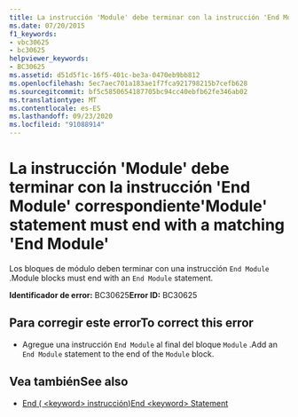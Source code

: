 ```yaml
---
title: La instrucción 'Module' debe terminar con la instrucción 'End Module' correspondiente
ms.date: 07/20/2015
f1_keywords:
- vbc30625
- bc30625
helpviewer_keywords:
- BC30625
ms.assetid: d51d5f1c-16f5-401c-be3a-0470eb9bb812
ms.openlocfilehash: 5ec7aec701a183ae1f7fca921798215b7cefb628
ms.sourcegitcommit: bf5c5850654187705bc94cc40ebfb62fe346ab02
ms.translationtype: MT
ms.contentlocale: es-ES
ms.lasthandoff: 09/23/2020
ms.locfileid: "91088914"
---
```

# <a name="module-statement-must-end-with-a-matching-end-module"></a><span data-ttu-id="1de9c-102">La instrucción 'Module' debe terminar con la instrucción 'End Module' correspondiente</span><span class="sxs-lookup"><span data-stu-id="1de9c-102">'Module' statement must end with a matching 'End Module'</span></span>

<span data-ttu-id="1de9c-103">Los bloques de módulo deben terminar con una instrucción `End Module` .</span><span class="sxs-lookup"><span data-stu-id="1de9c-103">Module blocks must end with an `End Module` statement.</span></span>  
  
 <span data-ttu-id="1de9c-104">**Identificador de error:** BC30625</span><span class="sxs-lookup"><span data-stu-id="1de9c-104">**Error ID:** BC30625</span></span>  
  
## <a name="to-correct-this-error"></a><span data-ttu-id="1de9c-105">Para corregir este error</span><span class="sxs-lookup"><span data-stu-id="1de9c-105">To correct this error</span></span>  
  
- <span data-ttu-id="1de9c-106">Agregue una instrucción `End Module` al final del bloque `Module` .</span><span class="sxs-lookup"><span data-stu-id="1de9c-106">Add an `End Module` statement to the end of the `Module` block.</span></span>  
  
## <a name="see-also"></a><span data-ttu-id="1de9c-107">Vea también</span><span class="sxs-lookup"><span data-stu-id="1de9c-107">See also</span></span>

- [<span data-ttu-id="1de9c-108">End ( \<keyword> instrucción)</span><span class="sxs-lookup"><span data-stu-id="1de9c-108">End \<keyword> Statement</span></span>](../language-reference/statements/end-keyword-statement.md)
